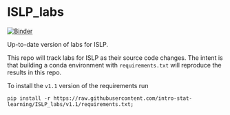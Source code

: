 # ISLP_labs

[![Binder](https://mybinder.org/badge_logo.svg)](https://mybinder.org/v2/gh/intro-stat-learning/ISLP_labs/v1.1)

Up-to-date version of labs for ISLP.

This repo will track labs for ISLP as their source code changes.  The
intent is that building a conda environment with
`requirements.txt`  will reproduce
the results in this repo.

To install the `v1.1` version of the requirements run

```
pip install -r https://raw.githubusercontent.com/intro-stat-learning/ISLP_labs/v1.1/requirements.txt;
```

